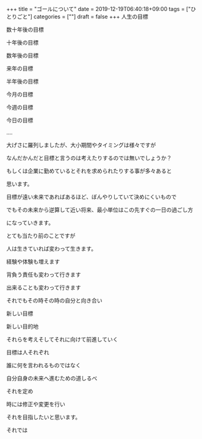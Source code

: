 +++
title = "ゴールについて"
date = 2019-12-19T06:40:18+09:00
tags = ["ひとりごと"]
categories = [""]
draft = false
+++
人生の目標

数十年後の目標

十年後の目標

数年後の目標

来年の目標

半年後の目標

今月の目標

今週の目標

今日の目標

....

大げさに羅列しましたが、大小期間やタイミングは様々ですが

なんだかんだと目標と言うのは考えたりするのでは無いでしょうか？

もしくは企業に勤めているとそれを求められたりする事が多々あると

思います。

目標が遠い未来であればあるほど、ぼんやりしていて決めにくいもので

でもその未来から逆算して近い将来、最小単位はこの先すぐの一日の過ごし方

になっていきます。

とても当たり前のことですが

人は生きていれば変わって生きます。

経験や体験も増えます

背負う責任も変わって行きます

出来ることも変わって行きます

それでもその時その時の自分と向き合い

新しい目標

新しい目的地

それらを考えそしてそれに向けて前進していく

目標は人それぞれ

誰に何を言われるものではなく

自分自身の未来へ進むための道しるべ

それを定め

時には修正や変更を行い

それを目指したいと思います。

それでは
